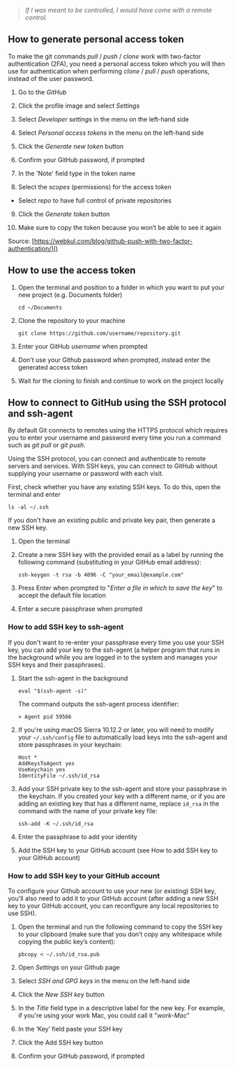 > *If I was meant to be controlled, I would have come with a remote control.*

## How to generate personal access token

To make the git commands *pull* / *push* / *clone* work with two-factor authentication (2FA), you need a personal access token which you will then use for authentication when performing *clone* / *pull* / *push* operations, instead of the user password.

1. Go to the *GitHub*

2. Click the profile image and select *Settings*

3. Select *Developer settings* in the menu on the left-hand side

4. Select *Personal access tokens* in the menu on the left-hand side

5. Click the *Generate new token* button

6. Confirm your GitHub password, if prompted

7. In the 'Note' field type in the token name

8. Select the *scopes* (permissions) for the access token
 - Select *repo* to have full control of private repositories

9. Click the *Generate token* button

10. Make sure to copy the token because you won’t be able to see it again

Source: [https://webkul.com/blog/github-push-with-two-factor-authentication/]()



## How to use the access token

1. Open the terminal and position to a folder in which you want to put your new project (e.g. Documents folder)

	`cd ~/Documents`

2. Clone the repository to your machine

	`git clone https://github.com/username/repository.git`

3. Enter your GitHub *username* when prompted

4. Don't use your Github password when prompted, instead enter the generated access token

5. Wait for the cloning to finish and continue to work on the project locally


## How to connect to GitHub using the SSH protocol and ssh-agent
By default Git connects to remotes using the HTTPS protocol which requires you to enter your username and password every time you run a command such as *git pull* or *git push*.

Using the SSH protocol, you can connect and authenticate to remote servers and services. With SSH keys, you can connect to GitHub without supplying your username or password with each visit.

First, check whether you have any existing SSH keys. To do this, open the terminal and enter 

`ls -al ~/.ssh`

If you don't have an existing public and private key pair, then generate a new SSH key.
 
1. Open the terminal
 
2. Create a new SSH key with the provided email as a label by running the following command (substituting in your GitHub email address):

	`ssh-keygen -t rsa -b 4096 -C "your_email@example.com"`
 
3. Press Enter when prompted to "*Enter a file in which to save the key*"  to accept the default file location
 
4. Enter a secure passphrase when prompted
 

### How to add SSH key to ssh-agent
If you don't want to re-enter your passphrase every time you use your SSH key, you can add your key to the ssh-agent (a helper program that runs in the background while you are logged in to the system and manages your SSH keys and their passphrases).
 
1. Start the ssh-agent in the background

	`eval "$(ssh-agent -s)"`
	
	The command outputs the ssh-agent process identifier:

	`> Agent pid 59566`

2. If you're using macOS Sierra 10.12.2 or later, you will need to modify your `~/.ssh/config` file to automatically load keys into the ssh-agent and store passphrases in your keychain:

	```
	Host *
  	AddKeysToAgent yes
  	UseKeychain yes
  	IdentityFile ~/.ssh/id_rsa
  	```

3. Add your SSH private key to the ssh-agent and store your passphrase in the keychain. If you created your key with a different name, or if you are adding an existing key that has a different name, replace `id_rsa` in the command with the name of your private key file:

	`ssh-add -K ~/.ssh/id_rsa`

4. Enter the passphrase to add your identity

5. Add the SSH key to your GitHub account (see How to add SSH key to your GitHub account)


### How to add SSH key to your GitHub account
To configure your Github account to use your new (or existing) SSH key, you'll also need to add it to your GitHub account (after adding a new SSH key to your GitHub account, you can reconfigure any local repositories to use SSH).
 
1. Open the terminal and run the following command to copy the SSH key to your clipboard (make sure that you don’t copy any whitespace while copying the public key’s content):

	`pbcopy < ~/.ssh/id_rsa.pub`

2. Open *Settings* on your Github page

3. Select *SSH and GPG keys* in the menu on the left-hand side

4. Click the *New SSH ke*y button

5. In the *Title* field type in a descriptive label for the new key. For example, if you're using your work Mac, you could call it "*work-Mac*"

6. In the ‘Key’ field paste your SSH key

7. Click the Add SSH key button

8. Confirm your GitHub password, if prompted
